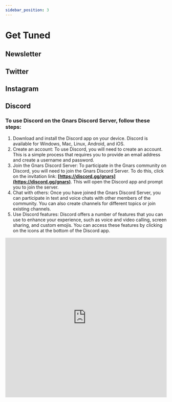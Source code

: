 ```yaml
---
sidebar_position: 3
---
```


# Get Tuned 

## Newsletter 

## Twitter

## Instagram 

## Discord

### To use Discord on the Gnars Discord Server, follow these steps:

1. Download and install the Discord app on your device. Discord is available for Windows, Mac, Linux, Android, and iOS.
2. Create an account: To use Discord, you will need to create an account. This is a simple process that requires you to provide an email address and create a username and password.
3. Join the Gnars Discord Server: To participate in the Gnars community on Discord, you will need to join the Gnars Discord Server. To do this, click on the invitation link: **[https://discord.gg/gnars](https://discord.gg/gnars)**. This will open the Discord app and prompt you to join the server.
4. Chat with others: Once you have joined the Gnars Discord Server, you can participate in text and voice chats with other members of the community. You can also create channels for different topics or join existing channels.
5. Use Discord features: Discord offers a number of features that you can use to enhance your experience, such as voice and video calling, screen sharing, and custom emojis. You can access these features by clicking on the icons at the bottom of the Discord app.

<iframe src="https://discord.com/widget?id=928811922244137020&theme=dark" width="100%" height="500" align="right" allowtransparency="true" frameborder="0" sandbox="allow-popups allow-popups-to-escape-sandbox allow-same-origin allow-scripts"></iframe>

